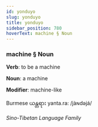 ```yaml
---
id: yonduyo
slug: yonduyo
title: yonduyo
sidebar_position: 780
hoverText: machine § Noun
---
```


### machine § Noun

**Verb**: to be a machine

**Noun**: a machine

**Modifier**: machine-like

Burmese ယန္တရား yanta.ra: /jàɴdəjá/

*Sino-Tibetan Language Family*